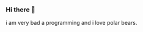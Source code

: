 ### Hi there 👋
i am very bad a programming and i love polar bears.
<!--
**ChristmasBear/ChristmasBear** is a ✨ _special_ ✨ repository because its `README.md` (this file) appears on your GitHub profile.

You are free to use my plugins and code for commercial use and personal use. Feel free to email me at christmas.bearmc@gmail.com for any questions or what you are planning to do with it. Love to hear that my code is being beneficial to people :D
---!>
